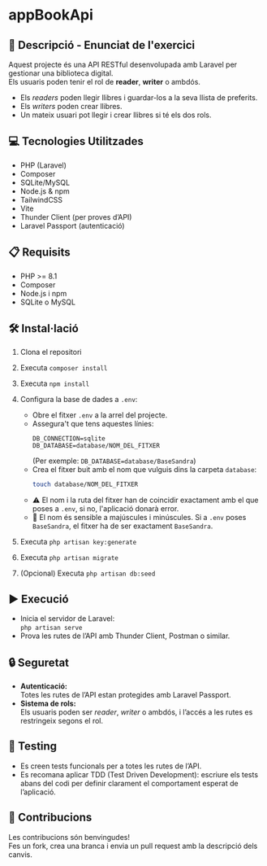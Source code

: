 # appBookApi

## 📄 Descripció - Enunciat de l'exercici

Aquest projecte és una API RESTful desenvolupada amb Laravel per gestionar una biblioteca digital.  
Els usuaris poden tenir el rol de **reader**, **writer** o ambdós.  
- Els *readers* poden llegir llibres i guardar-los a la seva llista de preferits.
- Els *writers* poden crear llibres.
- Un mateix usuari pot llegir i crear llibres si té els dos rols.

## 💻 Tecnologies Utilitzades

- PHP (Laravel)
- Composer
- SQLite/MySQL
- Node.js & npm
- TailwindCSS
- Vite
- Thunder Client (per proves d’API)
- Laravel Passport (autenticació)

## 📋 Requisits

- PHP >= 8.1
- Composer
- Node.js i npm
- SQLite o MySQL

## 🛠️ Instal·lació

1. Clona el repositori
2. Executa `composer install`
3. Executa `npm install`
4. Configura la base de dades a `.env`:

   - Obre el fitxer `.env` a la arrel del projecte.
   - Assegura't que tens aquestes línies:
     ```
     DB_CONNECTION=sqlite
     DB_DATABASE=database/NOM_DEL_FITXER
     ```
     (Per exemple: `DB_DATABASE=database/BaseSandra`)
   - Crea el fitxer buit amb el nom que vulguis dins la carpeta `database`:
     ```sh
     touch database/NOM_DEL_FITXER
     ```
   - ⚠️ El nom i la ruta del fitxer han de coincidir exactament amb el que poses a `.env`, si no, l'aplicació donarà error.
   - 📝 El nom és sensible a majúscules i minúscules. Si a `.env` poses `BaseSandra`, el fitxer ha de ser exactament `BaseSandra`.

5. Executa `php artisan key:generate`
6. Executa `php artisan migrate`
7. (Opcional) Executa `php artisan db:seed`

## ▶️ Execució

- Inicia el servidor de Laravel:  
  `php artisan serve`
- Prova les rutes de l’API amb Thunder Client, Postman o similar.

## 🔒 Seguretat

- **Autenticació:**  
  Totes les rutes de l’API estan protegides amb Laravel Passport.
- **Sistema de rols:**  
  Els usuaris poden ser *reader*, *writer* o ambdós, i l’accés a les rutes es restringeix segons el rol.

## 🧪 Testing

- Es creen tests funcionals per a totes les rutes de l’API.
- Es recomana aplicar TDD (Test Driven Development): escriure els tests abans del codi per definir clarament el comportament esperat de l’aplicació.

## 🤝 Contribucions

Les contribucions són benvingudes!  
Fes un fork, crea una branca i envia un pull request amb la descripció dels canvis.
